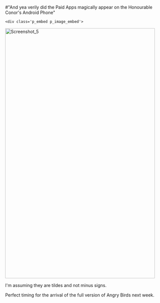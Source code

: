 #"And yea verily did the Paid Apps magically appear on the Honourable Conor's Android Phone"


    <div class='p_embed p_image_embed'>
<img alt="Screenshot_5" height="800" src="http://getfile9.posterous.com/getfile/files.posterous.com/conoroneill/7WckQpNmQOZvx6qUWQW0dmovdeOkRx894UxWItkeMaQUbUfJjexuHVPHPETJ/screenshot_5.png" width="480" />
</div>
<p>I&#39;m assuming they are tildes and not minus signs. </p><p /><div>Perfect timing for the arrival of the full version of Angry Birds next week.</div>
  